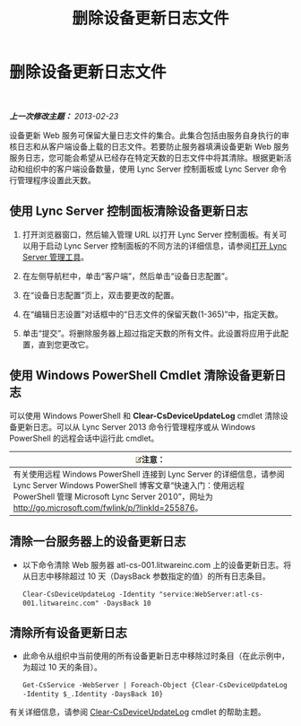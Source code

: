 ﻿---
title: 删除设备更新日志文件
TOCTitle: 删除设备更新日志文件
ms:assetid: 58d4097f-5bbf-4824-a04d-2a6555cd93c3
ms:mtpsurl: https://technet.microsoft.com/zh-cn/library/JJ994039(v=OCS.15)
ms:contentKeyID: 52061035
ms.date: 05/19/2016
mtps_version: v=OCS.15
ms.translationtype: HT
---

# 删除设备更新日志文件

 

_**上一次修改主题：** 2013-02-23_

设备更新 Web 服务可保留大量日志文件的集合。此集合包括由服务自身执行的审核日志和从客户端设备上载的日志文件。若要防止服务器填满设备更新 Web 服务服务日志，您可能会希望从已经存在特定天数的日志文件中将其清除。根据更新活动和组织中的客户端设备数量，使用 Lync Server 控制面板或 Lync Server 命令行管理程序设置此天数。

## 使用 Lync Server 控制面板清除设备更新日志

1.  打开浏览器窗口，然后输入管理 URL 以打开 Lync Server 控制面板。有关可以用于启动 Lync Server 控制面板的不同方法的详细信息，请参阅[打开 Lync Server 管理工具](lync-server-2013-open-lync-server-administrative-tools.md)。

2.  在左侧导航栏中，单击“客户端”，然后单击“设备日志配置”。

3.  在“设备日志配置”页上，双击要更改的配置。

4.  在“编辑日志设置”对话框中的“日志文件的保留天数(1-365)”中，指定天数。

5.  单击“提交”。将删除服务器上超过指定天数的所有文件。此设置将应用于此配置，直到您更改它。

## 使用 Windows PowerShell Cmdlet 清除设备更新日志

可以使用 Windows PowerShell 和 **Clear-CsDeviceUpdateLog** cmdlet 清除设备更新日志。可以从 Lync Server 2013 命令行管理程序或从 Windows PowerShell 的远程会话中运行此 cmdlet。

<table>
<thead>
<tr class="header">
<th><img src="images/Dn783119.note(OCS.15).gif" title="note" alt="note" />注意：</th>
</tr>
</thead>
<tbody>
<tr class="odd">
<td>有关使用远程 Windows PowerShell 连接到 Lync Server 的详细信息，请参阅 Lync Server Windows PowerShell 博客文章“快速入门：使用远程 PowerShell 管理 Microsoft Lync Server 2010”，网址为 <a href="http://go.microsoft.com/fwlink/p/?linkid=255876">http://go.microsoft.com/fwlink/p/?linkId=255876</a>。</td>
</tr>
</tbody>
</table>


## 清除一台服务器上的设备更新日志

  - 以下命令清除 Web 服务器 atl-cs-001.litwareinc.com 上的设备更新日志。将从日志中移除超过 10 天（DaysBack 参数指定的值）的所有日志条目。
    
        Clear-CsDeviceUpdateLog -Identity "service:WebServer:atl-cs-001.litwareinc.com" -DaysBack 10

## 清除所有设备更新日志

  - 此命令从组织中当前使用的所有设备更新日志中移除过时条目（在此示例中，为超过 10 天的条目）。
    
        Get-CsService -WebServer | Foreach-Object {Clear-CsDeviceUpdateLog -Identity $_.Identity -DaysBack 10}

有关详细信息，请参阅 [Clear-CsDeviceUpdateLog](clear-csdeviceupdatelog.md) cmdlet 的帮助主题。

